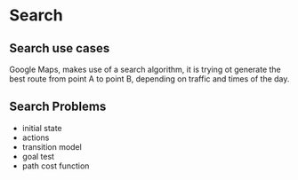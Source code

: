 # Search

## Search use cases
Google Maps, makes use of a search algorithm, it is trying ot generate the best route
from point A to point B, depending on traffic and times of the day.

## Search Problems
- initial state
- actions
- transition model
- goal test
- path cost function

